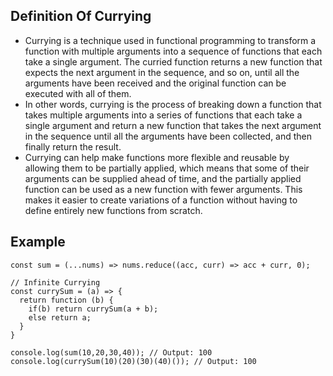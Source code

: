 ## Definition Of Currying

- Currying is a technique used in functional programming to transform a function with multiple arguments into a sequence of functions that each take a single argument. The curried function returns a new function that expects the next argument in the sequence, and so on, until all the arguments have been received and the original function can be executed with all of them.
- In other words, currying is the process of breaking down a function that takes multiple arguments into a series of functions that each take a single argument and return a new function that takes the next argument in the sequence until all the arguments have been collected, and then finally return the result.
- Currying can help make functions more flexible and reusable by allowing them to be partially applied, which means that some of their arguments can be supplied ahead of time, and the partially applied function can be used as a new function with fewer arguments. This makes it easier to create variations of a function without having to define entirely new functions from scratch.

## Example
```
const sum = (...nums) => nums.reduce((acc, curr) => acc + curr, 0);

// Infinite Currying
const currySum = (a) => {
  return function (b) {
    if(b) return currySum(a + b); 
    else return a;
  }
}

console.log(sum(10,20,30,40)); // Output: 100   
console.log(currySum(10)(20)(30)(40)()); // Output: 100
```
